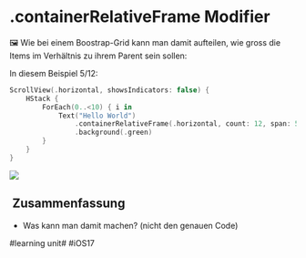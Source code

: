 # .containerRelativeFrame Modifier
🖼️
Wie bei einem Boostrap-Grid kann man damit aufteilen, wie gross die Items im Verhältnis zu ihrem Parent sein sollen:

In diesem Beispiel 5/12:

```swift
ScrollView(.horizontal, showsIndicators: false) {
    HStack {
        ForEach(0..<10) { i in
            Text("Hello World")
                .containerRelativeFrame(.horizontal, count: 12, span: 5, spacing: 10, alignment: .center)
                .background(.green)
        }
    }
}
```

![][image-1]


##  Zusammenfassung
- Was kann man damit machen? (nicht den genauen Code)

[image-1]:	assets/2023-06-18%2007.09.16.gif

#learning unit# #iOS17